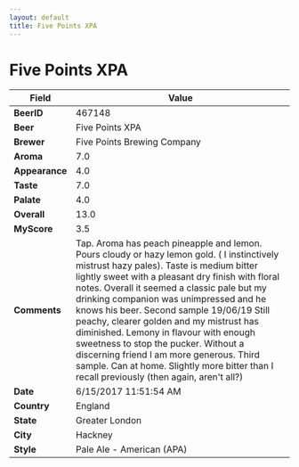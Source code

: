 ```yaml
---
layout: default
title: Five Points XPA
---
```


# Five Points XPA

| Field         | Value     |
|---------------|-----------|
| **BeerID** | 467148 |
| **Beer** | Five Points XPA |
| **Brewer** | Five Points Brewing Company |
| **Aroma** | 7.0 |
| **Appearance** | 4.0 |
| **Taste** | 7.0 |
| **Palate** | 4.0 |
| **Overall** | 13.0 |
| **MyScore** | 3.5 |
| **Comments** | Tap. Aroma has peach pineapple and lemon. Pours cloudy or hazy lemon gold. ( I instinctively mistrust hazy pales). Taste is medium bitter lightly sweet with a pleasant dry finish with floral notes. Overall it seemed a classic pale but my drinking companion was unimpressed and he knows his beer. Second sample 19/06/19 Still peachy, clearer golden and my mistrust has diminished. Lemony in flavour with enough sweetness to stop the pucker.  Without a discerning friend I am more generous. Third sample. Can at home. Slightly more bitter than I recall previously (then again,  aren't all?) |
| **Date** | 6/15/2017 11:51:54 AM |
| **Country** | England |
| **State** | Greater London |
| **City** | Hackney |
| **Style** | Pale Ale - American (APA) |
